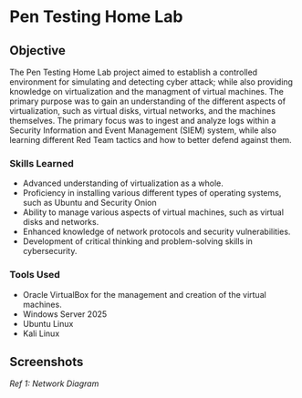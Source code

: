 # Pen Testing Home Lab

## Objective
The Pen Testing Home Lab project aimed to establish a controlled environment for simulating and detecting cyber attack; while also providing knowledge on virtualization and the managment of virtual machines. The primary purpose was to gain an understanding of the different aspects of virtualization, such as virtual disks, virtual networks, and the machines themselves. The primary focus was to ingest and analyze logs within a Security Information and Event Management (SIEM) system, while also learning different Red Team tactics and how to better defend against them.

### Skills Learned
- Advanced understanding of virtualization as a whole.
- Proficiency in installing various different types of operating systems, such as Ubuntu and Security Onion
- Ability to manage various aspects of virtual machines, such as virtual disks and networks.
- Enhanced knowledge of network protocols and security vulnerabilities.
- Development of critical thinking and problem-solving skills in cybersecurity.

### Tools Used
- Oracle VirtualBox for the management and creation of the virtual machines.
- Windows Server 2025 
- Ubuntu Linux
- Kali Linux

## Screenshots



*Ref 1: Network Diagram*
